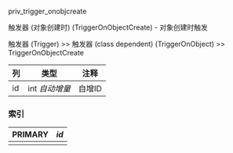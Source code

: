 priv_trigger_onobjcreate

触发器 (对象创建时) (TriggerOnObjectCreate) - 对象创建时触发

触发器 (Trigger) >> 触发器 (class dependent) (TriggerOnObject) >> TriggerOnObjectCreate

| 列   | 类型           | 注释   |
| :--- | -------------- | ------ |
| id   | int *自动增量* | 自增ID |

### 索引

| PRIMARY | *id* |
| :------ | ---- |
|         |      |